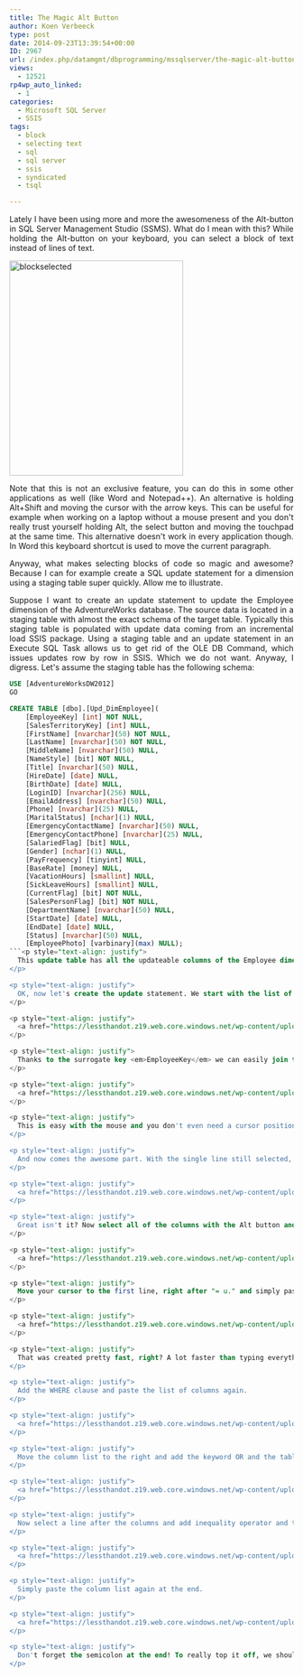 ```yaml
---
title: The Magic Alt Button
author: Koen Verbeeck
type: post
date: 2014-09-23T13:39:54+00:00
ID: 2967
url: /index.php/datamgmt/dbprogramming/mssqlserver/the-magic-alt-button/
views:
  - 12521
rp4wp_auto_linked:
  - 1
categories:
  - Microsoft SQL Server
  - SSIS
tags:
  - block
  - selecting text
  - sql
  - sql server
  - ssis
  - syndicated
  - tsql

---
```

<p style="text-align: justify">
  Lately I have been using more and more the awesomeness of the Alt-button in SQL Server Management Studio (SSMS). What do I mean with this? While holding the Alt-button on your keyboard, you can select a block of text instead of lines of text.
</p>

<p style="text-align: justify">
  <a href="https://lessthandot.z19.web.core.windows.net/wp-content/uploads/2014/09/blockselected.jpg"><img class="alignnone wp-image-2976" src="https://lessthandot.z19.web.core.windows.net/wp-content/uploads/2014/09/blockselected-243x300.jpg" alt="blockselected" width="308" height="381" srcset="https://lessthandot.z19.web.core.windows.net/wp-content/uploads/2014/09/blockselected-243x300.jpg 243w, https://lessthandot.z19.web.core.windows.net/wp-content/uploads/2014/09/blockselected.jpg 571w" sizes="(max-width: 308px) 100vw, 308px" /></a>
</p>

<p style="text-align: justify">
  Note that this is not an exclusive feature, you can do this in some other applications as well (like Word and Notepad++). An alternative is holding Alt+Shift and moving the cursor with the arrow keys. This can be useful for example when working on a laptop without a mouse present and you don't really trust yourself holding Alt, the select button and moving the touchpad at the same time. This alternative doesn't work in every application though. In Word this keyboard shortcut is used to move the current paragraph.
</p>

<p style="text-align: justify">
  Anyway, what makes selecting blocks of code so magic and awesome? Because I can for example create a SQL update statement for a dimension using a staging table super quickly. Allow me to illustrate.
</p>

<p style="text-align: justify">
  Suppose I want to create an update statement to update the Employee dimension of the AdventureWorks database. The source data is located in a staging table with almost the exact schema of the target table. Typically this staging table is populated with update data coming from an incremental load SSIS package. Using a staging table and an update statement in an Execute SQL Task allows us to get rid of the OLE DB Command, which issues updates row by row in SSIS. Which we do not want. Anyway, I digress. Let's assume the staging table has the following schema:
</p>

```sql
USE [AdventureWorksDW2012]
GO

CREATE TABLE [dbo].[Upd_DimEmployee](
	[EmployeeKey] [int] NOT NULL,
	[SalesTerritoryKey] [int] NULL,
	[FirstName] [nvarchar](50) NOT NULL,
	[LastName] [nvarchar](50) NOT NULL,
	[MiddleName] [nvarchar](50) NULL,
	[NameStyle] [bit] NOT NULL,
	[Title] [nvarchar](50) NULL,
	[HireDate] [date] NULL,
	[BirthDate] [date] NULL,
	[LoginID] [nvarchar](256) NULL,
	[EmailAddress] [nvarchar](50) NULL,
	[Phone] [nvarchar](25) NULL,
	[MaritalStatus] [nchar](1) NULL,
	[EmergencyContactName] [nvarchar](50) NULL,
	[EmergencyContactPhone] [nvarchar](25) NULL,
	[SalariedFlag] [bit] NULL,
	[Gender] [nchar](1) NULL,
	[PayFrequency] [tinyint] NULL,
	[BaseRate] [money] NULL,
	[VacationHours] [smallint] NULL,
	[SickLeaveHours] [smallint] NULL,
	[CurrentFlag] [bit] NOT NULL,
	[SalesPersonFlag] [bit] NOT NULL,
	[DepartmentName] [nvarchar](50) NULL,
	[StartDate] [date] NULL,
	[EndDate] [date] NULL,
	[Status] [nvarchar](50) NULL,
	[EmployeePhoto] [varbinary](max) NULL);
```<p style="text-align: justify">
  This update table has all the updateable columns of the Employee dimension and the surrogate key, but not the business key (since it won't change anyway). The surrogate key does not have the IDENTITY property, as it will be retrieved from the Employee dimension with a Lookup component in the SSIS package.
</p>

<p style="text-align: justify">
  OK, now let's create the update statement. We start with the list of updateable columns from the dimension, the UPDATE clause and the FROM and JOIN clauses.
</p>

<p style="text-align: justify">
  <a href="https://lessthandot.z19.web.core.windows.net/wp-content/uploads/2014/09/update_statement_01.jpg"><img class="alignnone size-medium wp-image-2977" src="https://lessthandot.z19.web.core.windows.net/wp-content/uploads/2014/09/update_statement_01-268x300.jpg" alt="update_statement_01" width="268" height="300" srcset="https://lessthandot.z19.web.core.windows.net/wp-content/uploads/2014/09/update_statement_01-268x300.jpg 268w, https://lessthandot.z19.web.core.windows.net/wp-content/uploads/2014/09/update_statement_01.jpg 581w" sizes="(max-width: 268px) 100vw, 268px" /></a>
</p>

<p style="text-align: justify">
  Thanks to the surrogate key <em>EmployeeKey</em> we can easily join the Employee dimension and its staging table. First select a line after the columns while holding the Alt button.
</p>

<p style="text-align: justify">
  <a href="https://lessthandot.z19.web.core.windows.net/wp-content/uploads/2014/09/update_statement_02.jpg"><img class="alignnone size-medium wp-image-2978" src="https://lessthandot.z19.web.core.windows.net/wp-content/uploads/2014/09/update_statement_02-273x300.jpg" alt="update_statement_02" width="273" height="300" srcset="https://lessthandot.z19.web.core.windows.net/wp-content/uploads/2014/09/update_statement_02-273x300.jpg 273w, https://lessthandot.z19.web.core.windows.net/wp-content/uploads/2014/09/update_statement_02.jpg 589w" sizes="(max-width: 273px) 100vw, 273px" /></a>
</p>

<p style="text-align: justify">
  This is easy with the mouse and you don't even need a cursor position to start from. You can select literally every block you want. If you want to do this with the keyboard only, you need to tab to the position you want and then start selecting.
</p>

<p style="text-align: justify">
  And now comes the awesome part. With the single line still selected, you can start typing at all the lines at once.
</p>

<p style="text-align: justify">
  <a href="https://lessthandot.z19.web.core.windows.net/wp-content/uploads/2014/09/update_statement_03.jpg"><img class="alignnone size-medium wp-image-2979" src="https://lessthandot.z19.web.core.windows.net/wp-content/uploads/2014/09/update_statement_03-300x237.jpg" alt="update_statement_03" width="300" height="237" srcset="https://lessthandot.z19.web.core.windows.net/wp-content/uploads/2014/09/update_statement_03-300x237.jpg 300w, https://lessthandot.z19.web.core.windows.net/wp-content/uploads/2014/09/update_statement_03.jpg 827w" sizes="(max-width: 300px) 100vw, 300px" /></a>
</p>

<p style="text-align: justify">
  Great isn't it? Now select all of the columns with the Alt button and copy them.
</p>

<p style="text-align: justify">
  <a href="https://lessthandot.z19.web.core.windows.net/wp-content/uploads/2014/09/update_statement_04.jpg"><img class="alignnone size-medium wp-image-2980" src="https://lessthandot.z19.web.core.windows.net/wp-content/uploads/2014/09/update_statement_04-276x300.jpg" alt="update_statement_04" width="276" height="300" srcset="https://lessthandot.z19.web.core.windows.net/wp-content/uploads/2014/09/update_statement_04-276x300.jpg 276w, https://lessthandot.z19.web.core.windows.net/wp-content/uploads/2014/09/update_statement_04.jpg 590w" sizes="(max-width: 276px) 100vw, 276px" /></a>
</p>

<p style="text-align: justify">
  Move your cursor to the first line, right after "= u." and simply paste the columns.
</p>

<p style="text-align: justify">
  <a href="https://lessthandot.z19.web.core.windows.net/wp-content/uploads/2014/09/update_statement_05.jpg"><img class="alignnone size-medium wp-image-2981" src="https://lessthandot.z19.web.core.windows.net/wp-content/uploads/2014/09/update_statement_05-268x300.jpg" alt="update_statement_05" width="268" height="300" srcset="https://lessthandot.z19.web.core.windows.net/wp-content/uploads/2014/09/update_statement_05-268x300.jpg 268w, https://lessthandot.z19.web.core.windows.net/wp-content/uploads/2014/09/update_statement_05.jpg 571w" sizes="(max-width: 268px) 100vw, 268px" /></a>
</p>

<p style="text-align: justify">
  That was created pretty fast, right? A lot faster than typing everything, even with Intellisense. Of course, we want an efficient update statement, so we'll add a WHERE clause with the same techniques that will check if anything has changed at all.
</p>

<p style="text-align: justify">
  Add the WHERE clause and paste the list of columns again.
</p>

<p style="text-align: justify">
  <a href="https://lessthandot.z19.web.core.windows.net/wp-content/uploads/2014/09/update_statement_06.jpg"><img class="alignnone size-medium wp-image-2982" src="https://lessthandot.z19.web.core.windows.net/wp-content/uploads/2014/09/update_statement_06-286x300.jpg" alt="update_statement_06" width="286" height="300" srcset="https://lessthandot.z19.web.core.windows.net/wp-content/uploads/2014/09/update_statement_06-286x300.jpg 286w, https://lessthandot.z19.web.core.windows.net/wp-content/uploads/2014/09/update_statement_06.jpg 584w" sizes="(max-width: 286px) 100vw, 286px" /></a>
</p>

<p style="text-align: justify">
  Move the column list to the right and add the keyword OR and the table alias before every line (except the first) with the <em>type-on-every-line</em> trick.
</p>

<p style="text-align: justify">
  <a href="https://lessthandot.z19.web.core.windows.net/wp-content/uploads/2014/09/update_statement_07.jpg"><img class="alignnone size-medium wp-image-2973" src="https://lessthandot.z19.web.core.windows.net/wp-content/uploads/2014/09/update_statement_07-280x300.jpg" alt="update_statement_07" width="280" height="300" srcset="https://lessthandot.z19.web.core.windows.net/wp-content/uploads/2014/09/update_statement_07-280x300.jpg 280w, https://lessthandot.z19.web.core.windows.net/wp-content/uploads/2014/09/update_statement_07.jpg 573w" sizes="(max-width: 280px) 100vw, 280px" /></a>
</p>

<p style="text-align: justify">
  Now select a line after the columns and add inequality operator and the other table alias.
</p>

<p style="text-align: justify">
  <a href="https://lessthandot.z19.web.core.windows.net/wp-content/uploads/2014/09/update_statement_08.jpg"><img class="alignnone size-medium wp-image-2974" src="https://lessthandot.z19.web.core.windows.net/wp-content/uploads/2014/09/update_statement_08-273x300.jpg" alt="update_statement_08" width="273" height="300" srcset="https://lessthandot.z19.web.core.windows.net/wp-content/uploads/2014/09/update_statement_08-273x300.jpg 273w, https://lessthandot.z19.web.core.windows.net/wp-content/uploads/2014/09/update_statement_08.jpg 565w" sizes="(max-width: 273px) 100vw, 273px" /></a>
</p>

<p style="text-align: justify">
  Simply paste the column list again at the end.
</p>

<p style="text-align: justify">
  <a href="https://lessthandot.z19.web.core.windows.net/wp-content/uploads/2014/09/update_statement_09.jpg"><img class="alignnone size-medium wp-image-2975" src="https://lessthandot.z19.web.core.windows.net/wp-content/uploads/2014/09/update_statement_09-296x300.jpg" alt="update_statement_09" width="296" height="300" srcset="https://lessthandot.z19.web.core.windows.net/wp-content/uploads/2014/09/update_statement_09-296x300.jpg 296w, https://lessthandot.z19.web.core.windows.net/wp-content/uploads/2014/09/update_statement_09.jpg 640w" sizes="(max-width: 296px) 100vw, 296px" /></a>
</p>

<p style="text-align: justify">
  Don't forget the semicolon at the end! To really top it off, we should include ISNULL functions everywhere to account for NULL values, but I'll leave that as an exercise for the reader 😉
</p>